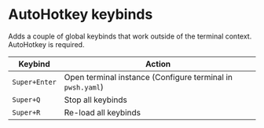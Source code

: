 # AutoHotkey keybinds

Adds a couple of global keybinds that work outside of the terminal context. AutoHotkey is required.

| Keybind       | Action                                                     |
|---------------|------------------------------------------------------------|
| `Super+Enter` | Open terminal instance (Configure terminal in `pwsh.yaml`) |
| `Super+Q`     | Stop all keybinds                                          |
| `Super+R`     | Re-load all keybinds                                       |
